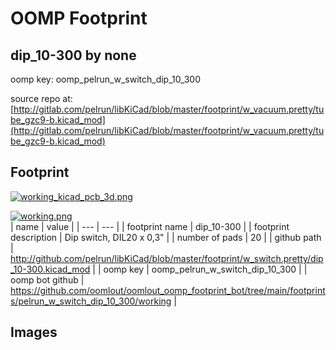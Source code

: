 # OOMP Footprint  
## dip_10-300  by none  
  
oomp key: oomp_pelrun_w_switch_dip_10_300  
  
source repo at: [http://gitlab.com/pelrun/libKiCad/blob/master/footprint/w_vacuum.pretty/tube_gzc9-b.kicad_mod](http://gitlab.com/pelrun/libKiCad/blob/master/footprint/w_vacuum.pretty/tube_gzc9-b.kicad_mod)  
## Footprint  
  
[![working_kicad_pcb_3d.png](working_kicad_pcb_3d_600.png)](working_kicad_pcb_3d.png)  
  
[![working.png](working_600.png)](working.png)  
| name | value | 
| --- | --- | 
| footprint name | dip_10-300 | 
| footprint description | Dip switch, DIL20 x 0,3" | 
| number of pads | 20 | 
| github path | http://github.com/pelrun/libKiCad/blob/master/footprint/w_switch.pretty/dip_10-300.kicad_mod | 
| oomp key | oomp_pelrun_w_switch_dip_10_300 | 
| oomp bot github | https://github.com/oomlout/oomlout_oomp_footprint_bot/tree/main/footprints/pelrun_w_switch_dip_10_300/working | 
## Images  
